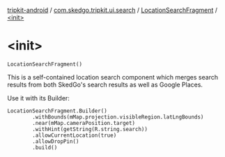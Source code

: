 [tripkit-android](../../index.md) / [com.skedgo.tripkit.ui.search](../index.md) / [LocationSearchFragment](index.md) / [&lt;init&gt;](./-init-.md)

# &lt;init&gt;

`LocationSearchFragment()`

This is a self-contained location search component which merges search results from both SkedGo's search
results as well as Google Places.

Use it with its Builder:

```
LocationSearchFragment.Builder()
        .withBounds(mMap.projection.visibleRegion.latLngBounds)
        .near(mMap.cameraPosition.target)
        .withHint(getString(R.string.search))
        .allowCurrentLocation(true)
        .allowDropPin()
        .build()
```

